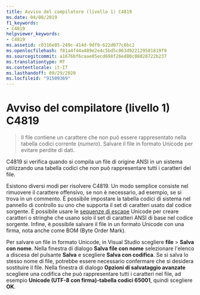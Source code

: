 ```yaml
---
title: Avviso del compilatore (livello 1) C4819
ms.date: 04/08/2019
f1_keywords:
- C4819
helpviewer_keywords:
- C4819
ms.assetid: c0316e85-249c-414d-9df0-622d077c6bc2
ms.openlocfilehash: f81a4f44a489e2e4c5bd5c063d922129581819f9
ms.sourcegitcommit: a1676bf6caae05ecd698f26ed80c08828722b237
ms.translationtype: MT
ms.contentlocale: it-IT
ms.lasthandoff: 09/29/2020
ms.locfileid: "91509369"
---
```

# <a name="compiler-warning-level-1-c4819"></a>Avviso del compilatore (livello 1) C4819

> Il file contiene un carattere che non può essere rappresentato nella tabella codici corrente (*numero*). Salvare il file in formato Unicode per evitare perdite di dati.

C4819 si verifica quando si compila un file di origine ANSI in un sistema utilizzando una tabella codici che non può rappresentare tutti i caratteri del file.

Esistono diversi modi per risolvere C4819. Un modo semplice consiste nel rimuovere il carattere offensivo, se non è necessario, ad esempio, se si trova in un commento. È possibile impostare la tabella codici di sistema nel pannello di controllo su uno che supporta il set di caratteri usato dal codice sorgente. È possibile usare le [sequenze di escape](../../c-language/escape-sequences.md) Unicode per creare caratteri o stringhe che usano solo il set di caratteri ANSI di base nel codice sorgente. Infine, è possibile salvare il file in un formato Unicode con una firma, nota anche come BOM (Byte Order Mark).

Per salvare un file in formato Unicode, in Visual Studio scegliere **file**  >  **Salva con nome**. Nella finestra di dialogo **Salva file con nome** selezionare l'elenco a discesa del pulsante **Salva** e scegliere **Salva con codifica**. Se si salva lo stesso nome di file, potrebbe essere necessario confermare che si desidera sostituire il file. Nella finestra di dialogo **Opzioni di salvataggio avanzate** scegliere una codifica che può rappresentare tutti i caratteri nel file, ad esempio **Unicode (UTF-8 con firma)-tabella codici 65001**, quindi scegliere **OK**.
